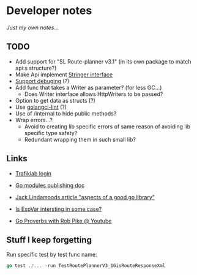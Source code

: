 # Developer notes

_Just my own notes..._

## TODO
* Add support for "SL Route-planner v3.1" (in its own package to match api:s structure?)
* Make Api implement [Stringer interface](https://pkg.go.dev/fmt#Stringer)
* [Support debuging](https://medium.com/@cep21/go-1-7-httptrace-and-context-debug-patterns-608ae887224a) (?)
* Add func that takes a Writer as parameter? (for less GC...)
  * Does Writer interface allows HttpWriters to be passed?
* Option to get data as structs (?)
* Use [golangci-lint](https://golangci-lint.run/) (?)
* Use of /internal to hide public methods?
* Wrap errors...?
  * Avoid to creating lib specific errors of same reason of avoiding lib specific type safety?
  * Redundant wrapping them in such small lib?

## Links
* [Trafiklab login](https://developer.trafiklab.se/user/login)
* [Go modules publishing doc](https://go.dev/doc/modules/publishing)


* [Jack Lindamoods article "aspects of a good go library"](https://medium.com/@cep21/aspects-of-a-good-go-library-7082beabb403)
* [Is ExpVar intersting in some case?](https://sysdig.com/blog/golang-expvar-custom-metrics/)
* [Go Proverbs with Rob Pike @ Youtube](https://youtu.be/PAAkCSZUG1c)

## Stuff I keep forgetting

Run specific test by test func name:
```go
go test ./... -run TestRoutePlannerV3_1GisRouteResponseXml
```
